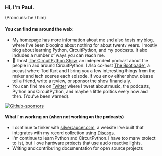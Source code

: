 ### Hi, I'm Paul. 

(Pronouns:  he / him)

<!--
**prcutler/prcutler** is a ✨ _special_ ✨ repository because its `README.md` (this file) appears on your GitHub profile.

Here are some ideas to get you started:

- 🔭 I’m currently working on ...
- 🌱 I’m currently learning ...
- 👯 I’m looking to collaborate on ...
- 🤔 I’m looking for help with ...
- 💬 Ask me about ...
- 📫 How to reach me: ...
- 😄 Pronouns: ...
- ⚡ Fun fact: ...
-->

#### You can find me around the web:
- My [homepage](https://www.paulcutler.org) has more information about me and also hosts my blog, where I've been blogging about nothing for about twenty years.  I mostly blog about learning Python, CircuitPython, and my podcasts.  It also includes a number of ways you can reach me.
- 🎤 I host [The CircuitPython Show](https://circuitpythonshow.com), an independent podcast about the people in and around CircuitPython. I also co-host [The Bootloader](https://www.thebootloader.net), a pocast where Tod Kurt and I bring you a few interesting things from the maker and tech scenes each episode. If you enjoy either show, please tell a friend, write a review, or sponsor the show financially.  
- You can find me on [Twitter](https://www.twitter.com/prcutler) where I tweet about music, the podcasts, Python and CircuitPython, and maybe a little politics every now and then. (You've been warned).

[![Github-sponsors](https://img.shields.io/badge/sponsor-30363D?style=for-the-badge&logo=GitHub-Sponsors&logoColor=#EA4AAA)](https://github.com/sponsors/prcutler)

#### What I'm working on (when not working on the podcasts)
- I continue to tinker with [silversaucer.com](https://silversaucer.com), a website I've built that integrates with my record collection using [Discogs](https://discogs.com).
- I'm continue to learn Python and CircuitPython. I have too many project to list, but I love hardware projects that use audio reactive lights.
- Writing and contributing documentation for open source projects
